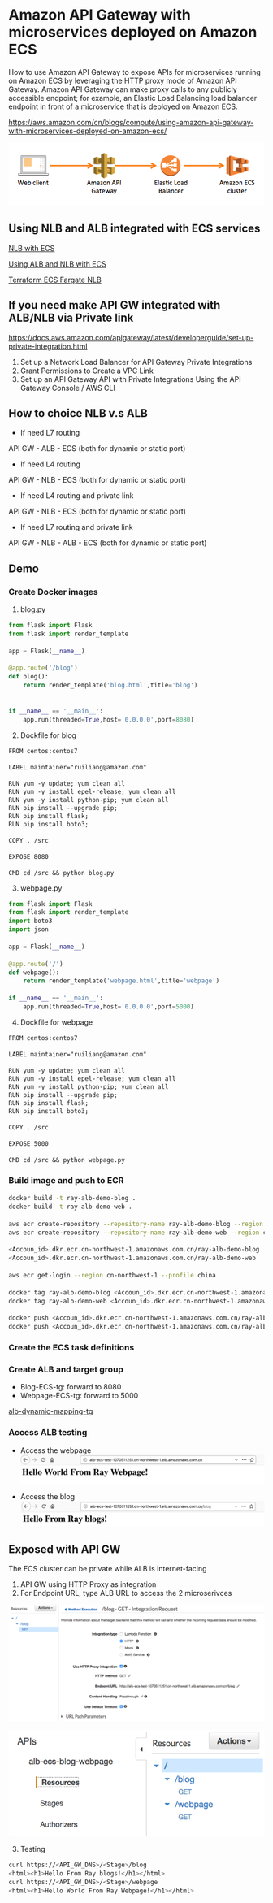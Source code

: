 # Amazon API Gateway with microservices deployed on Amazon ECS

How to use Amazon API Gateway to expose APIs for microservices running on Amazon ECS by leveraging the HTTP proxy mode of Amazon API Gateway. Amazon API Gateway can make proxy calls to any publicly accessible endpoint; for example, an Elastic Load Balancing load balancer endpoint in front of a microservice that is deployed on Amazon ECS.

https://aws.amazon.com/cn/blogs/compute/using-amazon-api-gateway-with-microservices-deployed-on-amazon-ecs/

![API-Gateway-ECS-architecture](media/API-Gateway-ECS-architecture.png)

## Using NLB and ALB integrated with ECS services
[NLB with ECS](https://aws.amazon.com/about-aws/whats-new/2017/09/amazon-ec2-container-service-now-integrated-with-network-load-balancer-to-support-high-throughput-and-direct-tcp-connections-with-containers/)

[Using ALB and NLB with ECS](https://medium.com/containers-on-aws/using-aws-application-load-balancer-and-network-load-balancer-with-ec2-container-service-d0cb0b1d5ae5)

[Terraform ECS Fargate NLB](https://github.com/turnerlabs/terraform-ecs-fargate-nlb)

## If you need make API GW integrated with ALB/NLB via Private link
https://docs.aws.amazon.com/apigateway/latest/developerguide/set-up-private-integration.html

1. Set up a Network Load Balancer for API Gateway Private Integrations
2. Grant Permissions to Create a VPC Link
3. Set up an API Gateway API with Private Integrations Using the API Gateway Console / AWS CLI

## How to choice NLB v.s ALB
- If need L7 routing

API GW - ALB - ECS (both for dynamic or static port)

- If need L4 routing

API GW - NLB - ECS (both for dynamic or static port)

- If need L4 routing and private link

API GW - NLB - ECS (both for dynamic or static port)

- If need L7 routing and private link

API GW - NLB - ALB - ECS (both for dynamic or static port)

## Demo
### Create Docker images
1. blog.py

```python
from flask import Flask
from flask import render_template

app = Flask(__name__)

@app.route('/blog')
def blog():
    return render_template('blog.html',title='blog')


if __name__ == '__main__':
    app.run(threaded=True,host='0.0.0.0',port=8080)
```

2. Dockfile for blog

```
FROM centos:centos7

LABEL maintainer="ruiliang@amazon.com"

RUN yum -y update; yum clean all
RUN yum -y install epel-release; yum clean all
RUN yum -y install python-pip; yum clean all
RUN pip install --upgrade pip;
RUN pip install flask;
RUN pip install boto3;

COPY . /src

EXPOSE 8080

CMD cd /src && python blog.py
```

3. webpage.py

```python
from flask import Flask
from flask import render_template
import boto3
import json

app = Flask(__name__)

@app.route('/')
def webpage():
    return render_template('webpage.html',title='webpage')

if __name__ == '__main__':
    app.run(threaded=True,host='0.0.0.0',port=5000)
```

4. Dockfile for webpage

```
FROM centos:centos7

LABEL maintainer="ruiliang@amazon.com"

RUN yum -y update; yum clean all
RUN yum -y install epel-release; yum clean all
RUN yum -y install python-pip; yum clean all
RUN pip install --upgrade pip;
RUN pip install flask;
RUN pip install boto3;

COPY . /src

EXPOSE 5000

CMD cd /src && python webpage.py
```

### Build image and push to ECR

```bash
docker build -t ray-alb-demo-blog .
docker build -t ray-alb-demo-web .

aws ecr create-repository --repository-name ray-alb-demo-blog --region cn-northwest-1 --profile china
aws ecr create-repository --repository-name ray-alb-demo-web --region cn-northwest-1 --profile china

<Accoun_id>.dkr.ecr.cn-northwest-1.amazonaws.com.cn/ray-alb-demo-blog
<Accoun_id>.dkr.ecr.cn-northwest-1.amazonaws.com.cn/ray-alb-demo-web

aws ecr get-login --region cn-northwest-1 --profile china

docker tag ray-alb-demo-blog <Accoun_id>.dkr.ecr.cn-northwest-1.amazonaws.com.cn/ray-alb-demo-blog
docker tag ray-alb-demo-web <Accoun_id>.dkr.ecr.cn-northwest-1.amazonaws.com.cn/ray-alb-demo-web

docker push <Accoun_id>.dkr.ecr.cn-northwest-1.amazonaws.com.cn/ray-alb-demo-blog
docker push <Accoun_id>.dkr.ecr.cn-northwest-1.amazonaws.com.cn/ray-alb-demo-web

```

### Create the ECS task definitions

### Create ALB and target group
- Blog-ECS-tg: forward to 8080
- Webpage-ECS-tg: forward to 5000

[alb-dynamic-mapping-tg](media/alb-dynamic-mapping-tg.png)

### Access ALB testing
- Access the webpage
![alb-webpage.png](media/alb-webpage.png)

- Access the blog
![alb-blog.png](media/alb-blog.png)


## Exposed with API GW
The ECS cluster can be private while ALB is internet-facing

1. API GW using HTTP Proxy as integration
2. For Endpoint URL, type ALB URL to access the 2 microserivces

![apigw-integrate-blog](media/apigw-integrate-blog.png)

![apigw-resources](media/apigw-resources.png)


3. Testing
```bash
curl https://<API_GW_DNS>/<Stage>/blog
<html><h1>Hello From Ray blogs!</h1></html>
curl https://<API_GW_DNS>/<Stage>/webpage
<html><h1>Hello World From Ray Webpage!</h1></html>
```
